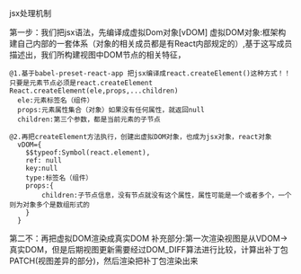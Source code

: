 <!--
 * @Descripttion: 
 * @version: 
 * @Author: kiko
 * @Date: 2023-02-16 16:19:17
 * @LastEditors: kiko
 * @LastEditTime: 2023-02-18 01:14:55
-->
jsx处理机制

第一步：我们把jsx语法，先编译成虚拟Dom对象[vDOM]
    虚拟DOM对象:框架构建自己内部的一套体系（对象的相关成员都是有React内部规定的）,基于这写成员描述出，我们所构建视图中DOM节点的相关特征，

    @1.基于babel-preset-react-app 把jsx编译成react.createElement()这种方式！！只要是元素节点必须是react.createElement
    React.createElement(ele,props,...children)
      ele:元素标签名（组件）
      props:元素属性集合（对象）如果没有任何属性，就返回null
      children:第三个参数，都是当前元素的子节点

    @2.再把createElement方法执行，创建出虚拟DOM对象，也成为jsx对象，react对象
      vDOM={
        $$typeof:Symbol(react.element),
        ref: null
        key:null
        type:标签名（组件）
        props:{
            children:子节点信息，没有节点就没有这个属性，属性可能是一个或者多个，一个则为对象多个是数组形式的
        }
      }
第二不：再把虚拟DOM渲染成真实DOM
补充部分:第一次渲染视图是从VDOM->真实DOM，但是后期视图更新需要经过DOM_DIFF算法进行比较，计算出补丁包PATCH(视图差异的部分)，然后渲染把补丁包渲染出来